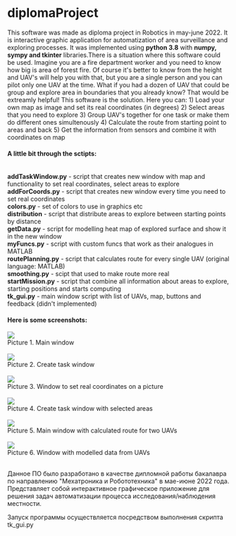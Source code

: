 <h1> diplomaProject</h1>
This software was made as diploma project in Robotics in may-june 2022. It is interactive graphic application for automatization of area surveillance and exploring processes.
It was implemented using <b>python 3.8</b> with <b>numpy, sympy and tkinter</b> libraries.There is a situation where this software could be used.
Imagine you are a fire department worker and you need to know how big is area of forest fire. Of course it's better to know from the height and UAV's
will help you with that, but you are a single person and you can pilot only one UAV at the time. What if you had a dozen of UAV that could be group and explore area in boundaries that you already know? That would be extreamly helpful! This software is the solution. Here you can:
1) Load your own map as image and set its real coordinates (in degrees)
2) Select areas that you need to explore
3) Group UAV's together for one task or make them do different ones simultenously
4) Calculate the route from starting point to areas and back
5) Get the information from sensors and combine it with coordinates on map

<h4>A little bit through the sctipts: </h4><br>
<b>addTaskWindow.py</b> - script that creates new window with map and functionality to set real coordinates, select areas to explore <br>
<b>addForCoords.py</b> - script that creates new window every time you need to set real coordinates <br>
<b>colors.py</b> - set of colors to use in graphics etc <br>
<b>distribution</b> - script that distribute areas to explore between starting points by distance <br>
<b>getData.py</b> - script for modelling heat map of explored surface and show it in the new window <br>
<b>myFuncs.py</b> - script with custom funcs that work as their analogues in MATLAB <br>
<b>routePlanning.py</b> - script that calculates route for every single UAV (original language: MATLAB) <br>
<b>smoothing.py</b> - scipt that used to make route more real <br>
<b>startMission.py</b> - script that combine all information about areas to explore, starting positions and starts computing <br>
<b>tk_gui.py</b> - main window script with list of UAVs, map, buttons and feedback (didn't implemented) <br>

<h4> Here is some screenshots:</h4>
<a href="tk_gui.py">
<img src="https://user-images.githubusercontent.com/112805583/196709910-ec4ea216-1e8e-464b-a698-1ac15d79ef0e.png"></a><br>
Picture 1. Main window <br><br>

<a href="addTaskWindow.py">
<img src="https://user-images.githubusercontent.com/112805583/196711671-aa23de41-7ac0-42f1-85da-9919372e506e.png"></a><br>
Picture 2. Create task window <br><br>

<a href="askForCoords.py">
<img src="https://user-images.githubusercontent.com/112805583/196712369-e4cb9886-6303-43ff-a980-598af0c1b42c.png"></a><br>
Picture 3. Window to set real coordinates on a picture <br><br>

<a href="addTaskWindow.py">
<img src="https://user-images.githubusercontent.com/112805583/196712846-632f7934-5457-44a8-b26c-f0331175fe5c.png"></a><br>
Picture 4. Create task window with selected areas <br><br>

<a href="tk_gui.py">
<img src="https://user-images.githubusercontent.com/112805583/196713295-f36f9097-b96f-4221-9a24-6ab6996e168d.png"></a><br>
Picture 5. Main window with calculated route for two UAVs <br><br>

<a href="getData.py">
<img src="https://user-images.githubusercontent.com/112805583/196713636-1eff7b11-0607-4748-8444-f6fa4171095b.png"></a><br>
Picture 6. Window with modelled data from UAVs <br><br>

Данное ПО было разработано в качестве дипломной работы бакалавра по направлению "Мехатроника и Робототехника" в мае-июне 2022 года. Представляет собой интерактивное графическое приложение для решения задач автоматизации процесса исследования/наблюдения местности.

Запуск программы осуществляется посредством выполнения скрипта tk_gui.py
